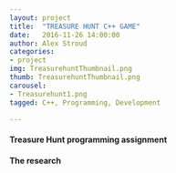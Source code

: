 ```yaml
---
layout: project
title:  "TREASURE HUNT C++ GAME"
date:   2016-11-26 14:00:00
author: Alex Stroud
categories:
- project
img: TreasurehuntThumbnail.png
thumb: TreasurehuntThumbnail.png
carousel:
- Treasurehunt1.png
tagged: C++, Programming, Development

---
```


#### Treasure Hunt programming assignment




#### The research

